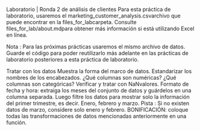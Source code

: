 Laboratorio | Ronda 2 de análisis de clientes
Para esta práctica de laboratorio, usaremos el marketing_customer_analysis.csvarchivo que puede encontrar en la files_for_labcarpeta. Consulte files_for_lab/about.mdpara obtener más información si está utilizando Excel en línea.

Nota : Para las próximas prácticas usaremos el mismo archivo de datos. Guarde el código para poder reutilizarlo más adelante en las prácticas de laboratorio posteriores a esta práctica de laboratorio.

Tratar con los datos
Muestra la forma del marco de datos.
Estandarizar los nombres de los encabezados.
¿Qué columnas son numéricas?
¿Qué columnas son categóricas?
Verificar y tratar con NaNvalores.
Formato de fecha y hora: extraiga los meses del conjunto de datos y guárdelos en una columna separada. Luego filtre los datos para mostrar solo la información del primer trimestre, es decir. Enero, febrero y marzo. Pista : Si no existen datos de marzo, considere solo enero y febrero.
BONIFICACIÓN: coloque todas las transformaciones de datos mencionadas anteriormente en una función.

